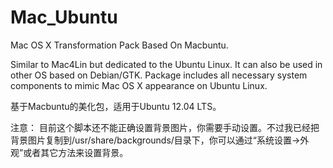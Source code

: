 Mac_Ubuntu
==========

Mac OS X Transformation Pack Based On Macbuntu.

Similar to Mac4Lin but dedicated to the Ubuntu Linux.
It can also be used in other OS based on Debian/GTK.
Package includes all necessary system components to mimic Mac OS X appearance on Ubuntu Linux.

基于Macbuntu的美化包，适用于Ubuntu 12.04 LTS。

注意：
目前这个脚本还不能正确设置背景图片，你需要手动设置。不过我已经把背景图片复制到/usr/share/backgrounds/目录下，你可以通过“系统设置->外观”或者其它方法来设置背景。